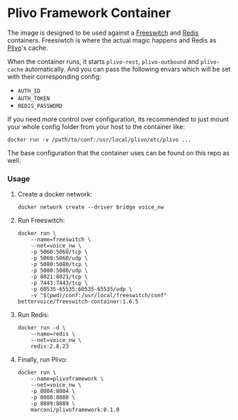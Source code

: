# Plivo Framework Container

The image is designed to be used against a [Freeswitch](https://hub.docker.com/r/bettervoice/freeswitch-container/) and [Redis](https://hub.docker.com/_/redis/) containers. Freesiwtch is where the actual magic happens and Redis as [Plivo](https://github.com/plivo/plivoframework)'s cache.

When the container runs, it starts `plivo-rest`, `plivo-outbound` and `plivo-cache` automatically. And you can pass the following envars which will be set with their corresponding config:

- `AUTH_ID`
- `AUTH_TOKEN`
- `REDIS_PASSWORD`

If you need more control over configuration, its recommended to just mount your whole config folder from your host to the container like:

```
docker run -v /path/to/conf:/usr/local/plivo/etc/plivo ...
```

The base configuration that the container uses can be found on this repo as well.

### Usage

1. Create a docker network:

	```
	docker network create --driver bridge voice_nw
	```

2. Run Freeswitch:

	```
	docker run \
		--name=freeswitch \
		--net=voice_nw \
		-p 5060:5060/tcp \
		-p 5060:5060/udp \
		-p 5080:5080/tcp \
		-p 5080:5080/udp \
		-p 8021:8021/tcp \
		-p 7443:7443/tcp \
		-p 60535-65535:60535-65535/udp \
		-v "$(pwd)/conf:/usr/local/freeswitch/conf" bettervoice/freeswitch-container:1.6.5
	```

3. Run Redis:

	```
	docker run -d \
		--name=redis \
		--net=voice_nw \
		redis:2.8.23
	```

4. Finally, run Plivo:

	```
	docker run \
		--name=plivoframework \
		--net=voice_nw \
		-p 8084:8084 \
		-p 8088:8088 \
		-p 8089:8089 \
		marconi/plivoframework:0.1.0
	```
